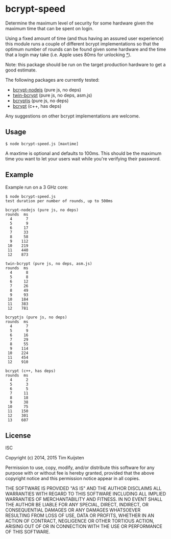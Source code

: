 # bcrypt-speed

Determine the maximum level of security for some hardware given the maximum time
that can be spent on login.

Using a fixed amount of time (and thus having an assured user experience) this
module runs a couple of different bcrypt implementations so that the optimum
number of rounds can be found given some hardware and the time that a login 
may take (i.e. Apple uses 80ms for unlocking [*](http://www.darthnull.org/2014/10/06/ios-encryption)).

Note: this package should be run on the target production hardware to get a good estimate.

The following packages are currently tested:
* [bcrypt-nodejs](https://www.npmjs.org/package/bcrypt-nodejs) (pure js, no deps)
* [twin-bcrypt](https://www.npmjs.org/package/twin-bcrypt) (pure js, no deps, asm.js)
* [bcryptjs](https://www.npmjs.org/package/bcryptjs) (pure js, no deps)
* [bcrypt](https://www.npmjs.org/package/bcrypt) (c++, has deps)

Any suggestions on other bcrypt implementations are welcome.

## Usage

    $ node bcrypt-speed.js [maxtime]

A maxtime is optional and defaults to 100ms. This should be the maximum time you
want to let your users wait while you're verifying their password.

## Example

Example run on a 3 GHz core:

    $ node bcrypt-speed.js
    test duration per number of rounds, up to 500ms

    bcrypt-nodejs (pure js, no deps)
    rounds  ms
      4      7
      5      9
      6     17
      7     33
      8     58
      9    112
     10    219
     11    440
     12    873

    twin-bcrypt (pure js, no deps, asm.js)
    rounds  ms
      4      8
      5      8
      6     12
      7     26
      8     49
      9     93
     10    184
     11    383
     12    781

    bcryptjs (pure js, no deps)
    rounds  ms
      4      7
      5      9
      6     16
      7     29
      8     55
      9    114
     10    224
     11    454
     12    910

    bcrypt (c++, has deps)
    rounds  ms
      4      2
      5      3
      6      5
      7     11
      8     18
      9     38
     10     75
     11    150
     12    301
     13    607

## License

ISC

Copyright (c) 2014, 2015 Tim Kuijsten

Permission to use, copy, modify, and/or distribute this software for any
purpose with or without fee is hereby granted, provided that the above
copyright notice and this permission notice appear in all copies.

THE SOFTWARE IS PROVIDED "AS IS" AND THE AUTHOR DISCLAIMS ALL WARRANTIES
WITH REGARD TO THIS SOFTWARE INCLUDING ALL IMPLIED WARRANTIES OF
MERCHANTABILITY AND FITNESS. IN NO EVENT SHALL THE AUTHOR BE LIABLE FOR
ANY SPECIAL, DIRECT, INDIRECT, OR CONSEQUENTIAL DAMAGES OR ANY DAMAGES
WHATSOEVER RESULTING FROM LOSS OF USE, DATA OR PROFITS, WHETHER IN AN
ACTION OF CONTRACT, NEGLIGENCE OR OTHER TORTIOUS ACTION, ARISING OUT OF
OR IN CONNECTION WITH THE USE OR PERFORMANCE OF THIS SOFTWARE.
